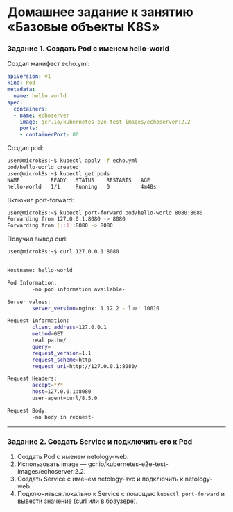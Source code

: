 # Домашнее задание к занятию «Базовые объекты K8S»
### Задание 1. Создать Pod с именем hello-world

Создал манифест echo.yml:

```yml
apiVersion: v1
kind: Pod
metadata:
  name: hello world
spec:
  containers:
  - name: echoserver
    image: gcr.io/kubernetes-e2e-test-images/echoserver:2.2
    ports:
    - containerPort: 80
```
Cоздал pod:
```bash
user@microk8s:~$ kubectl apply -f echo.yml
pod/hello-world created
user@microk8s:~$ kubectl get pods
NAME          READY   STATUS    RESTARTS   AGE
hello-world   1/1     Running   0          4m48s
```
Включил port-forward:
```bash
user@microk8s:~$ kubectl port-forward pod/hello-world 8080:8080
Forwarding from 127.0.0.1:8080 -> 8080
Forwarding from [::1]:8080 -> 8080
```
Получил вывод curl:
```bash
user@microk8s:~$ curl 127.0.0.1:8080


Hostname: hello-world

Pod Information:
        -no pod information available-

Server values:
        server_version=nginx: 1.12.2 - lua: 10010

Request Information:
        client_address=127.0.0.1
        method=GET
        real path=/
        query=
        request_version=1.1
        request_scheme=http
        request_uri=http://127.0.0.1:8080/

Request Headers:
        accept=*/*
        host=127.0.0.1:8080
        user-agent=curl/8.5.0

Request Body:
        -no body in request-
```


------

### Задание 2. Создать Service и подключить его к Pod

1. Создать Pod с именем netology-web.
2. Использовать image — gcr.io/kubernetes-e2e-test-images/echoserver:2.2.
3. Создать Service с именем netology-svc и подключить к netology-web.
4. Подключиться локально к Service с помощью `kubectl port-forward` и вывести значение (curl или в браузере).
